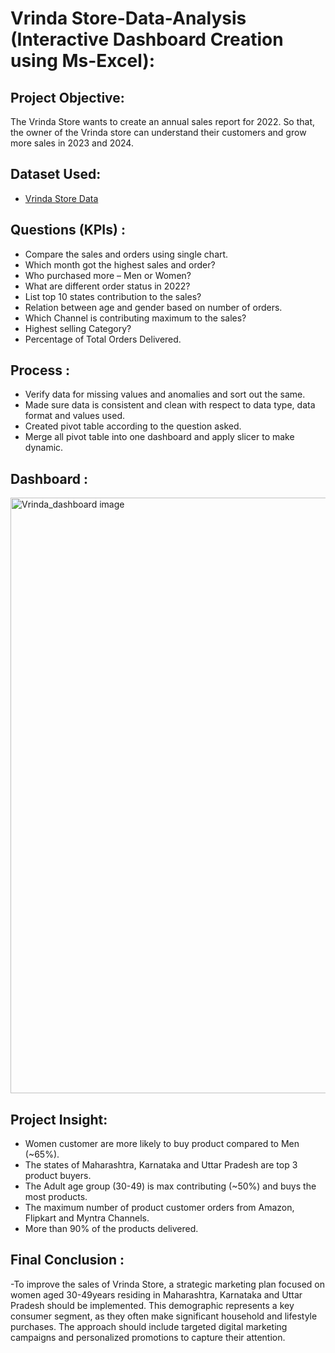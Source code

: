 # Vrinda Store-Data-Analysis (Interactive Dashboard Creation using Ms-Excel):

## Project Objective:
The Vrinda Store wants to create an annual sales report for 2022. So that, the owner of the Vrinda store can understand their customers and grow more sales in 2023 and 2024.
## Dataset Used: 
-	<a href=https://github.com/trupti-423567/Vrinda-Store-Data-Analysis/blob/main/Vrinda%20Project.xlsx>Vrinda Store Data</a>
## Questions (KPIs) :
-	Compare the sales and orders using single chart.
-	Which month got the highest sales and order?
-	Who purchased more – Men or Women?
-	What are different order status in 2022?
-	List top 10 states contribution to the sales?
-	Relation between age and gender based on number of orders.
-	Which Channel is contributing maximum to the sales?
-	Highest selling Category?
-	Percentage of Total Orders Delivered.
## Process :
-	Verify data for missing values and anomalies and sort out the same.
-	Made sure data is consistent and clean with respect to data type, data format and values used.
-	Created pivot table according to the question asked.
-	Merge all pivot table into one dashboard and apply slicer to make dynamic.
## Dashboard :
<img width="953" alt="Vrinda_dashboard image" src="https://github.com/user-attachments/assets/d36460fe-89bb-4320-b903-911c888316ac" />

## Project Insight:
-	Women customer are more likely to buy product compared to Men (~65%).
-	The states of Maharashtra, Karnataka and Uttar Pradesh are top 3 product buyers.
-	The Adult age group (30-49) is max contributing (~50%) and buys the most products.
-	The maximum number of product customer orders from Amazon, Flipkart and Myntra Channels.
-	 More than 90% of the products delivered.
 ## Final Conclusion  :
 -To improve the sales of Vrinda Store, a strategic marketing plan focused on women aged 30-49years residing in Maharashtra, Karnataka and Uttar Pradesh should be 
  implemented. This demographic represents a key consumer segment, as they often make significant household and lifestyle purchases. The approach should include targeted 
  digital marketing campaigns and personalized promotions to capture their attention.





